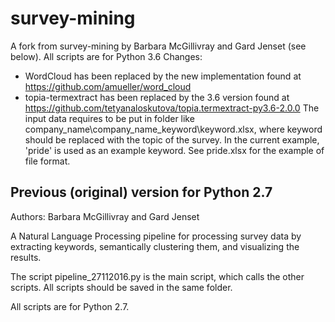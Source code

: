 # survey-mining
A fork from survey-mining by Barbara McGillivray and Gard Jenset (see below).
All scripts are for Python 3.6
Changes:
- WordCloud has been replaced by the new implementation found at https://github.com/amueller/word_cloud
- topia-termextract has been replaced by the 3.6 version found at https://github.com/tetyanaloskutova/topia.termextract-py3.6-2.0.0
The input data requires to be put in folder like company_name\company_name_keyword\keyword.xlsx, 
where keyword should be replaced with the topic of the survey. In the current example, 'pride' is used as an example keyword. See pride.xlsx for the example of file format. 


## Previous (original) version for Python 2.7

Authors: Barbara McGillivray and Gard Jenset

A Natural Language Processing pipeline for processing survey data by extracting keywords, semantically clustering them, and visualizing the results.

The script pipeline_27112016.py is the main script, which calls the other scripts.
All scripts should be saved in the same folder. 

All scripts are for Python 2.7.
